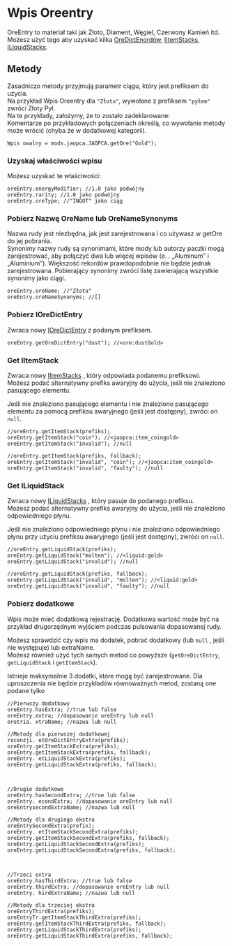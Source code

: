 # Wpis Oreentry

OreEntry to materiał taki jak Złoto, Diament, Węgiel, Czerwony Kamień itd.  
Możesz użyć tego aby uzyskać kilka [OreDictEnordów](/Vanilla/OreDict/IOreDictEntry/), [IItemStacks](/Vanilla/Items/IItemStack/), [ILiquidStacks](/Vanilla/Liquids/ILiquidStack/).

## Metody

Zasadniczo metody przyjmują parametr ciągu, który jest prefiksem do użycia.  
Na przykład Wpis Oreentry dla `"Złoto"`, wywołane z prefiksem `"pyłem"` zwróci Złoty Pył.  
Na te przykłady, założymy, że to zostało zadeklarowane:  
Komentarze po przykładowych połączeniach określą, co wywołanie metody może wrócić (chyba że w dodatkowej kategorii).

```zenscript
Wpis owalny = mods.jaopca.JAOPCA.getOre("Gold");
```

### Uzyskaj właściwości wpisu

Możesz uzyskać te właściwości:

```zenscript
oreEntry.energyModifier; //1.0 jako podwójny
oreEntry.rarity; //1.0 jako podwójny
oreEntry.oreType; //"INGOT" jako ciąg
```

### Pobierz Nazwę OreName lub OreNameSynonyms

Nazwa rudy jest niezbędna, jak jest zarejestrowana i co używasz w getOre do jej pobrania.  
Synonimy nazwy rudy są synonimami, które mody lub autorzy paczki mogą zarejestrować, aby połączyć dwa lub więcej wpisów (e. . „Aluminum” i „Aluminium”). Większość rekordów prawdopodobnie nie będzie jednak zarejestrowana. Pobierający synonimy zwróci listę zawierającą wszystkie synonimy jako ciągi.

```zenscript
oreEntry.oreName; //"Złota"
oreEntry.oreNameSynonyms; //[]
```

### Pobierz IOreDictEntry

Zwraca nowy [IOreDictEntry](/Vanilla/OreDict/IOreDictEntry/) z podanym prefiksem.

```zenscript
oreEntry.getOreDictEntry("dust"); //<ore:dustGold>
```

### Get IItemStack

Zwraca nowy [IItemStacks](/Vanilla/Items/IItemStack/) , który odpowiada podanemu prefiksowi.  
Możesz podać alternatywny prefiks awaryjny do użycia, jeśli nie znaleziono pasującego elementu.

Jeśli nie znaleziono pasującego elementu i nie znaleziono pasującego elementu za pomocą prefiksu awaryjnego (jeśli jest dostępny), zwróci on `null`.

```zenscript
//oreEntry.getItemStack(prefiks);
oreEntry.getItemStack("coin"); //<jaopca:item_coingold>
oreEntry.getItemStack("invalid"); //null

//oreEntry.getItemStack(prefiks, fallback);
oreEntry.getItemStack("invalid", "coin"); //<jaopca:item_coingold>
oreEntry.getItemStack("invalid", "faulty"); //null
```

### Get ILiquidStack

Zwraca nowy [ILiquidStacks](/Vanilla/Liquids/ILiquidStack/) , który pasuje do podanego prefiksu.  
Możesz podać alternatywny prefiks awaryjny do użycia, jeśli nie znaleziono odpowiedniego płynu.

Jeśli nie znaleziono odpowiedniego płynu i nie znaleziono odpowiedniego płynu przy użyciu prefiksu awaryjnego (jeśli jest dostępny), zwróci on `null`.

```zenscript
//oreEntry.getLiquidStack(prefiks);
oreEntry.getLiquidStack("molten"); //<liquid:gold>
oreEntry.getLiquidStack("invalid"); //null

//oreEntry.getLiquidStack(prefiks, fallback);
oreEntry.getLiquidStack("invalid", "molten"); //<liquid:gold>
oreEntry.getLiquidStack("invalid", "faulty"); //null
```

### Pobierz dodatkowe

Wpis może mieć dodatkową rejestrację. Dodatkowa wartość może być na przykład drugorzędnym wyjściem podczas pulsowania dopasowanej rudy.

Możesz sprawdzić czy wpis ma dodatek, pobrać dodatkowy (lub `null` , jeśli nie występuje) lub extraName.  
Możesz również użyć tych samych metod co powyższe (`getOreDictEntry`, `getLiquidStack` i `getItemStack`).

Istnieje maksymalnie 3 dodatki, które mogą być zarejestrowane. Dla uproszczenia nie będzie przykładów równoważnych metod, zostaną one podane tylko

```zenscript
//Pierwszy dodatkowy
oreEntry.hasExtra; //true lub false
oreEntry.extra; //dopasowanie oreEntry lub null
oretria. xtraName; //nazwa lub null

//Metody dla pierwszej dodatkowej
recenzji. etOreDictEntryExtra(prefiks);
oreEntry.getItemStackExtra(prefiks);
oreEntry.getItemStackExtra(prefiks, fallback);
oreEntry. etLiquidStackExtra(prefiks);
oreEntry.getLiquidStackExtra(prefiks, fallback);



//Drugie dodatkowe
oreEntry.hasSecondExtra; //true lub false
oreEntry. econdExtra; //dopasowanie oreEntry lub null
oreEntrysecondExtraName; //nazwa lub null

//Metody dla drugiego ekstra
oreEntrySecondExtra(prefix);
oreEntry. etItemStackSecondExtra(prefiks);
oreEntry.getItemStackSecondExtra(prefiks, fallback);
oreEntry.getLiquidStackSecondExtra(prefiks);
oreEntry.getLiquidStackSecondExtra(prefiks, fallback);



//Trzeci extra
oreEntry.hasThirdExtra; //true lub false
oreEntry.thirdExtra; //dopasowanie oreEntry lub null
oreEntry. hirdExtraName; //nazwa lub null

//Metody dla trzeciej ekstra
oreEntryThirdExtra(prefiks);
oreEntryTr.getItemStackThirdExtra(prefiks);
oreEntry.getItemStackThirdExtra(prefiks, fallback);
oreEntry.getLiquidStackThirdExtra(prefiks);
oreEntry.getLiquidStackThirdExtra(prefiks, fallback);
```